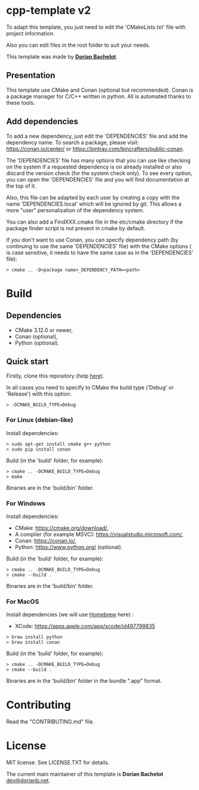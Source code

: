 # cpp-template v2

To adapt this template, you just need to edit the 'CMakeLists.txt' file with project information.

Also you can edit files in the root folder to suit your needs.

This template was made by [**Dorian Bachelot**](https://github.com/DorianBDev).

## Presentation

This template use CMake and Conan (optional but recommended). Conan is a package manager for C/C++ written in python. 
All is automated thanks to these tools.

## Add dependencies

To add a new dependency, just edit the 'DEPENDENCIES' file and add the dependency name. To search a package, please 
visit: https://conan.io/center/ or https://bintray.com/bincrafters/public-conan.

The 'DEPENDENCIES' file has many options that you can use like checking on the system if a requested dependency is on 
already installed or also discard the version check (for the system check only). To see every option, you can open the
'DEPENDENCIES' file and you will find documentation at the top of it.

Also, this file can be adapted by each user by creating a copy with the name 'DEPENDENCIES.local' which will be 
ignored by git. This allows a more "user" personalization of the dependency system.

You can also add a FindXXX.cmake file in the etc/cmake directory if the package finder script is not present in 
cmake by default.

If you don't want to use Conan, you can specify dependency path (by continuing to use the same 'DEPENDENCIES' file) 
with the CMake options (<package name> is case sensitive, it needs to have the same case as in the 'DEPENDENCIES' file):
```console
> cmake .. -D<package name>_DEPENDENCY_PATH=<path>
```

# Build

## Dependencies

- CMake 3.12.0 or newer,
- Conan (optional),
- Python (optional).

## Quick start

Firstly, clone this repository (help [here](https://docs.github.com/en/github/creating-cloning-and-archiving-repositories/cloning-a-repository)).

In all cases you need to specify to CMake the build type ('Debug' or 'Release') with this option:
```console
> -DCMAKE_BUILD_TYPE=Debug
```

### For Linux (debian-like)

Install dependencies:
```console
> sudo apt-get install cmake g++ python
> sudo pip install conan
```
Build (in the 'build' folder, for example):
```console
> cmake .. -DCMAKE_BUILD_TYPE=Debug
> make
```
Binaries are in the 'build/bin' folder.

### For Windows

Install dependencies:
- CMake: https://cmake.org/download/,
- A compiler (for example MSVC): https://visualstudio.microsoft.com/,
- Conan: https://conan.io/,
- Python: https://www.python.org/ (optional).

Build (in the 'build' folder, for example):
```console
> cmake .. -DCMAKE_BUILD_TYPE=Debug
> cmake --build .
```
Binaries are in the 'build/bin' folder.

### For MacOS

Install dependencies (we will use [Homebrew](https://brew.sh) here) :
- XCode: https://apps.apple.com/app/xcode/id497799835

```console
> brew install python
> brew install conan
```

Build (in the 'build' folder, for example):
```console
> cmake .. -DCMAKE_BUILD_TYPE=Debug
> cmake --build .
```
Binaries are in the 'build/bin' folder in the bundle ".app" format.

# Contributing

Read the "CONTRIBUTING.md" file.

# License

MIT license. See LICENSE.TXT for details.

The current main maintainer of this template is **Dorian Bachelot** <dev@dorianb.net>.
